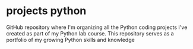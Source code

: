 # projects python
GitHub repository where I'm organizing all the Python coding projects I've created as part of my Python lab course. This repository serves as a portfolio of my growing Python skills and knowledge
